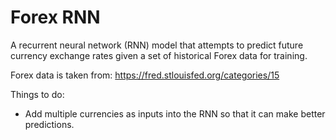 # Forex RNN

A recurrent neural network (RNN) model that attempts to predict future currency exchange rates given a set of historical Forex data for training.

Forex data is taken from: https://fred.stlouisfed.org/categories/15

Things to do:
- Add multiple currencies as inputs into the RNN so that it can make better predictions.

